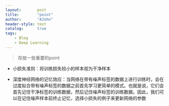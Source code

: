 ```yaml
---
layout:       post
title:        "point"
author:       "AJohn"
header-style: text
catalog:      true
tags:
    - Blog
    - Deep Learning
---
```


>存放一些重要的point

- 小损失准则：将训练损失较小的样本视为干净样本

- 深度神经网络的记忆效应：当网络在带有噪声标签的数据上进行训练时，会在过度拟合带有噪声标签的数据之前首先学习更简单的模式。也就是说，它们会首先记住干净标签的训练数据，然后记住噪声标签的训练数据。因此，我们可以在记住噪声样本前终止记忆，选择小损失的例子来更新网络的参数